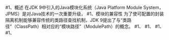 #1、概述
    在JDK 9中引入的Java模块化系统（Java Platform Module System，JPMS）是对Java技术的一次重要升级，
#1、模块的兼容性
    为了使可配置的封装隔离机制能够兼容传统的类路径查找机制，JDK 9提出了与“类路
    径”（ClassPath）相对应的“模块路径”（ModulePath）的概念。
#1、
#1、
#1、
#1、
